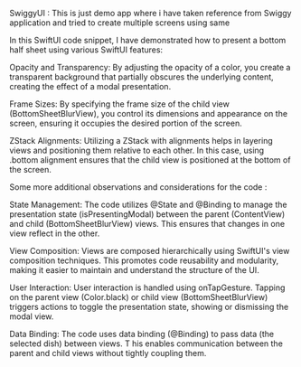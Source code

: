 SwiggyUI : This is just demo app where i have taken reference from Swiggy application and tried to create multiple screens using same 

In this SwiftUI code snippet, I have demonstrated how to present a bottom half sheet using various SwiftUI features:

Opacity and Transparency: By adjusting the opacity of a color, you create a transparent background that partially obscures the underlying content,
creating the effect of a modal presentation.

Frame Sizes: By specifying the frame size of the child view (BottomSheetBlurView), you control its dimensions and appearance on the screen,
ensuring it occupies the desired portion of the screen.

ZStack Alignments: Utilizing a ZStack with alignments helps in layering views and positioning them relative to each other. In this case,
using .bottom alignment ensures that the child view is positioned at the bottom of the screen.

Some more additional observations and considerations for the code :

State Management: The code utilizes @State and @Binding to manage the presentation state (isPresentingModal)
between the parent (ContentView) and child (BottomSheetBlurView) views. This ensures that changes in one view reflect in the other.

View Composition: Views are composed hierarchically using SwiftUI's view composition techniques. This promotes code reusability and modularity,
making it easier to maintain and understand the structure of the UI.

User Interaction: User interaction is handled using onTapGesture. Tapping on the parent view (Color.black) or child view (BottomSheetBlurView) 
triggers actions to toggle the presentation state, showing or dismissing the modal view.

Data Binding: The code uses data binding (@Binding) to pass data (the selected dish) between views. T
his enables communication between the parent and child views without tightly coupling them.

